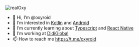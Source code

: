 <p align="left"> <img src="https://komarev.com/ghpvc/?username=realOxy&label=Profile%20views&color=0e75b6&style=flat" alt="realOxy" /> </p>

- 👋 Hi, I’m @oxyroid
- 👀 I’m interested in [Kotlin](https://kotlinlang.org/) and [Android](https://developer.android.com/)
- 🌱 I’m currently learning about [Typescript](https://www.typescriptlang.org/) and [React Native](https://reactnative.dev/)
- 💞️ I’m working at [DidiGlobal](https://web.didiglobal.com/)
- 📫 How to reach me https://t.me/oxyroid
